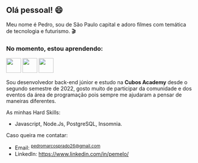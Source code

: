 ## Olá pessoal! 😄

Meu nome é Pedro, sou de São Paulo capital e adoro filmes com temática de tecnologia e futurismo. 🎬

### No momento, estou aprendendo:
<img src="https://upload.wikimedia.org/wikipedia/commons/thumb/9/99/Unofficial_JavaScript_logo_2.svg/1200px-Unofficial_JavaScript_logo_2.svg.png" width="40" height="40"/> <img src="https://www.tshirtgeek.com.br/wp-content/uploads/2021/09/com037-scaled.jpg" width="40" height="40"/> <img src="https://walde.co/wp-content/uploads/2016/09/nodejs_logo.png" width="40" height="40"/>

Sou desenvolvedor back-end júnior e estudo na **Cubos Academy** desde o segundo semestre de 2022, gosto muito de participar da comunidade e dos eventos da área de programação pois sempre me ajudaram a pensar de maneiras diferentes.

As minhas Hard Skills:
  - Javascript, Node.Js, PostgreSQL, Insomnia.

Caso queira me contatar:
  - Email: <sup> pedromarcosprado26@gmail.com </sup>
  - LinkedIn: https://www.linkedin.com/in/pemelo/
